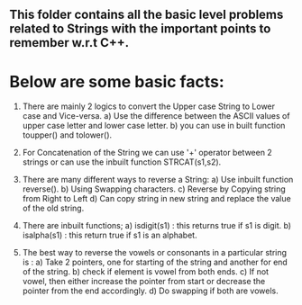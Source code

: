 ## This folder contains all the basic level problems related to Strings with the important points to remember w.r.t C++.
# Below are some basic facts:
  1. There are mainly 2 logics to convert the Upper case String to Lower case and Vice-versa.
    a) Use the difference between the ASCII values of upper case letter and lower case letter.
    b) you can use in built function toupper() and tolower().
    
  2. For Concatenation of the String we can use '+' operator between 2 strings or can use the inbuilt function STRCAT(s1,s2).
  
  3. There are many different ways to reverse a String:
    a) Use inbuilt function reverse().
    b) Using Swapping characters.
    c) Reverse by Copying string from Right to Left
    d) Can copy string in new string and replace the value of the old string.
    
  4. There are inbuilt functions;
     a) isdigit(s1) : this returns true if s1 is digit.
     b) isalpha(s1) : this return true if s1 is an alphabet.
   
  5. The best way to  reverse the vowels or consonants in a particular string is :
     a) Take 2 pointers, one for starting of the string and another for end of the string.
     b) check if element is vowel from both ends.
     c) If not vowel, then either  increase the pointer from start or decrease the pointer from the end accordingly.
     d) Do swapping if both are vowels.
     
     
 
